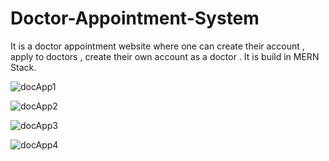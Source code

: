# Doctor-Appointment-System
It is a doctor appointment website where one can create their account , apply to doctors , create their own account as a doctor . It is build in MERN Stack.

![docApp1](https://github.com/kb787/Doctor-Appointment-System/assets/120624674/74ec8257-01b2-40c2-8220-8f88e3ef6c2a)

![docApp2](https://github.com/kb787/Doctor-Appointment-System/assets/120624674/9ac006f3-30ae-4921-b8b8-c6196baede7a)

![docApp3](https://github.com/kb787/Doctor-Appointment-System/assets/120624674/f9e98a6b-4ed1-4752-bef4-03f1900b87ac)

![docApp4](https://github.com/kb787/Doctor-Appointment-System/assets/120624674/c3efdf06-cbff-4f1f-a867-95144c00928f)




